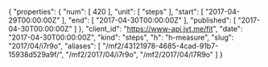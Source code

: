 {
  "properties": {
    "num": [
      420
    ],
    "unit": [
      "steps"
    ],
    "start": [
      "2017-04-29T00:00:00Z"
    ],
    "end": [
      "2017-04-30T00:00:00Z"
    ],
    "published": [
      "2017-04-30T00:00:00Z"
    ]
  },
  "client_id": "https://www-api.jvt.me/fit",
  "date": "2017-04-30T00:00:00Z",
  "kind": "steps",
  "h": "h-measure",
  "slug": "2017/04/i7r9o",
  "aliases": [
    "/mf2/43121978-4685-4cad-91b7-15938d529a9f/",
    "/mf2/2017/04/i7r9o",
    "/mf2/2017/04/I7R9o"
  ]
}

